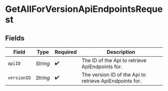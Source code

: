 # GetAllForVersionApiEndpointsRequest


## Fields

| Field                                                   | Type                                                    | Required                                                | Description                                             |
| ------------------------------------------------------- | ------------------------------------------------------- | ------------------------------------------------------- | ------------------------------------------------------- |
| `apiID`                                                 | *String*                                                | :heavy_check_mark:                                      | The ID of the Api to retrieve ApiEndpoints for.         |
| `versionID`                                             | *String*                                                | :heavy_check_mark:                                      | The version ID of the Api to retrieve ApiEndpoints for. |